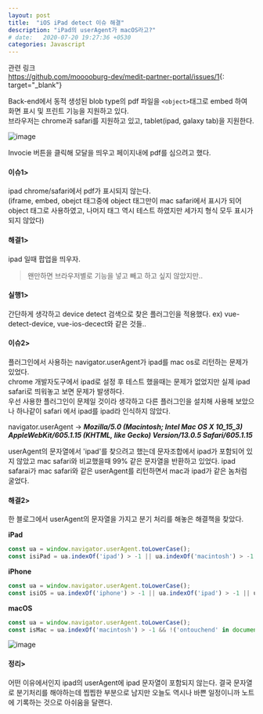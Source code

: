```yaml
---
layout: post
title:  "iOS iPad detect 이슈 해결"
description: "iPad의 userAgent가 macOS라고?"
# date:   2020-07-20 19:27:36 +0530
categories: Javascript 
---
```


관련 링크  
<https://github.com/mooooburg-dev/medit-partner-portal/issues/1>{: target="_blank"}

Back-end에서 동적 생성된 blob type의 pdf 파일을 `<object>`태그로 embed 하여 화면 표시 및 프린트 기능을 지원하고 있다.  
브라우저는 chrome과 safari를 지원하고 있고, tablet(ipad, galaxy tab)을 지원한다.

![image](https://user-images.githubusercontent.com/18201794/88029065-7652bc80-cb74-11ea-9e8f-0797ee1bdf7a.png)

Invocie 버튼을 클릭해 모달을 띄우고 페이지내에 pdf를 심으려고 했다.

#### 이슈1>  
ipad chrome/safari에서 pdf가 표시되지 않는다.  
(iframe, embed, obejct 태그중에 object 태그만이 mac safari에서 표시가 되어 object 태그로 사용하였고, 나머지 태그 역시 테스트 하였지만 세가지 형식 모두 표시가 되지 않았다)

#### 해결1>  
ipad 일때 팝업을 띄우자.
> 왠만하면 브라우저별로 기능을 넣고 빼고 하고 싶지 않았지만..

#### 실행1>  
간단하게 생각하고 device detect 검색으로 찾은 플러그인을 적용했다.
ex) vue-detect-device, vue-ios-decect와 같은 것들..

#### 이슈2>  
플러그인에서 사용하는 navigator.userAgent가 ipad를 mac os로 리턴하는 문제가 있었다.  
chrome 개발자도구에서 ipad로 설정 후 테스트 했을때는 문제가 없었지만 실제 ipad safari로 띄워놓고 보면 문제가 발생하다.  
우선 사용한 플러그인이 문제일 것이라 생각하고 다른 플러그인을 설치해 사용해 보았으나 하나같이 safari 에서 ipad를 ipad라 인식하지 않았다.  

navigator.userAgent → ***Mozilla/5.0 (Macintosh; Intel Mac OS X 10_15_3) AppleWebKit/605.1.15 (KHTML, like Gecko) Version/13.0.5 Safari/605.1.15***

userAgent의 문자열에서 'ipad'를 찾으려고 했는데 문자조합에서 ipad가 포함되어 있지 않았고 mac safari와 비교했을때 99% 같은 문자열을 반환하고 있었다.
ipad safarai가 mac safari와 같은 userAgent를 리턴하면서 mac과 ipad가 같은 놈처럼 굴었다.

#### 해결2>  
한 블로그에서 userAgent의 문자열을 가지고 분기 처리를 해놓은 해결책을 찾았다.  

**iPad**
```js
const ua = window.navigator.userAgent.toLowerCase();
const isiPad = ua.indexOf('ipad') > -1 || ua.indexOf('macintosh') > -1 && 'ontouchend' in document;
```
**iPhone**
```js
const ua = window.navigator.userAgent.toLowerCase();
const isiOS = ua.indexOf('iphone') > -1 || ua.indexOf('ipad') > -1 || ua.indexOf('macintosh') > -1 && 'ontouchend' in document;
```
**macOS**
```js
const ua = window.navigator.userAgent.toLowerCase();
const isMac = ua.indexOf('macintosh') > -1 && !('ontouchend' in document);
```

![image](https://user-images.githubusercontent.com/18201794/88029065-7652bc80-cb74-11ea-9e8f-0797ee1bdf7a.png)

#### 정리>
어떤 이유에서인지 ipad의 userAgent에 ipad 문자열이 포함되지 않는다. 결국 문자열로 분기처리를 해야하는데 찝찝한 부분으로 남지만 오늘도 역시나 바쁜 일정이니까 노트에 기록하는 것으로 아쉬움을 달랜다.